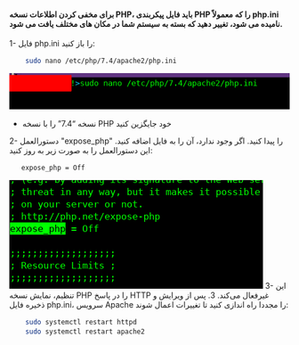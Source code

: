 #### برای مخفی کردن اطلاعات نسخه PHP، باید فایل پیکربندی PHP را که معمولاً php.ini نامیده می شود، تغییر دهید که بسته به سیستم شما در مکان های مختلف یافت می شود.


1- فایل php.ini را باز کنید:
```bash
    sudo nano /etc/php/7.4/apache2/php.ini 
```
   ![](https://github.com/Fire-Null/Security-solutions/blob/main/%D8%B9%D9%85%D9%84%DB%8C%D8%A7%D8%AA%20%D8%A7%D9%86%DA%AF%D8%B4%D8%AA%E2%80%8C%D9%86%DA%AF%D8%A7%D8%B1%DB%8C/PHP/image.png)
 *  نسخه “7.4” را با نسخه PHP خود جایگزین کنید
 
 2- دستورالعمل "expose_php" را پیدا کنید. اگر وجود ندارد، آن را به فایل اضافه کنید. این دستورالعمل را به صورت زیر به روز کنید:
 ```bash
    expose_php = Off
```
   ![](https://github.com/Fire-Null/Security-solutions/blob/main/%D8%B9%D9%85%D9%84%DB%8C%D8%A7%D8%AA%20%D8%A7%D9%86%DA%AF%D8%B4%D8%AA%E2%80%8C%D9%86%DA%AF%D8%A7%D8%B1%DB%8C/PHP/expose.png)
3- این تنظیم، نمایش نسخه PHP را در پاسخ HTTP غیرفعال می‌کند.
    3. پس از ویرایش  و ذخیره  فایل php.ini، سرویس Apache را مجددا راه اندازی کنید تا تغییرات اعمال شوند:

```bash
    sudo systemctl restart httpd     
    sudo systemctl restart apache2 
```
